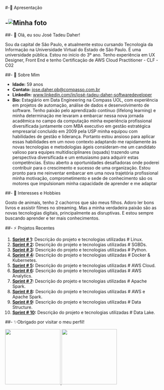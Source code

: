 #-🌱 Apresentação

## -![Minha foto](https://github.com/PB-JOSE-DAHER-COMPASS-UOL/SPRINTS_PB_AWS_CLOUD_DATA_ENGENIEERING/blob/main/foto.jpg?raw=true)


##- 👋 Olá, eu sou José Tadeu Daher!


Sou da capital de São Paulo, e atualmente estou cursando Tecnologia da Informação na Universidade Virtual do Estado de São Paulo. É uma universidade pública. Estou no início do 3º ano. Tenho experiência em UX Designer, Front End e tenho Certificação de AWS Cloud Practitioner - CLF -C02

##- 👀 Sobre Mim

- **Idade:** 59 anos
- **Contato:** jose.daher.pb@compasso.com.br
- **LinkedIn:** www.linkedin.com/in/josé-tadeu-daher-softwaredeveloper
- **Bio:** Estagiário em Data Engineering na Compass UOL, com experiência em projetos de automação, análise de dados e desenvolvimento de software.
Tenho paixão pelo aprendizado contínuo (lifelong learning) e minha determinação me levaram a embarcar nessa nova jornada acadêmica no campo da computação minha experiência profissional diversificada juntamente com MBA executivo em gestão estratégica empresarial concluído em 2009 pela USP minha equipou com habilidades de gestão e liderança. Portanto estou ansioso para aplicar essas habilidades em um novo contexto adaptando me rapidamente às novas tecnologias e metodologias ágeis consideram-me um candidato valioso para equipes multidisciplinares (squads) trazendo uma perspectiva diversificada e um entusiasmo para adquirir estas competências. Estou aberto a oportunidades desafiadoras onde poderei contribuir para o crescimento e sucesso de uma organização. Estou pronto para me reinventar embarcar em uma nova trajetória profissional minha motivação, comprometimento   e sede de conhecimento são os motores que impulsionam minha capacidade de aprender e me adaptar 


##- 💞️ Interesses e Hobbies

Gosto de animais, tenho 2 cachorros que são meus filhos. Adoro ler bons livros e assistir filmes no streaming. Mas a minha verdadeira paixão são as novas tecnologias digitais, principalmente as disruptivas. E estou sempre buscando aprender e ter mais conhecimentos.

##- ⚡ Projetos Recentes


1.  **[Sprint # 1](https://github.com/PB-JOSE-DAHER-COMPASS-UOL/SPRINTS_PB_AWS_CLOUD_DATA_ENGINEERING/tree/main/Sprint%201):** Descrição do projeto e tecnologias utilizadas # Linux.
2.  **[Sprint # 2](https://github.com/PB-JOSE-DAHER-COMPASS-UOL/SPRINTS_PB_AWS_CLOUD_DATA_ENGINEERING/tree/main/Sprint%202):** Descrição do projeto e tecnologias utilizadas # SGBDs.
3.  **[Sprint # 3](https://github.com/PB-JOSE-DAHER-COMPASS-UOL/SPRINTS_PB_AWS_CLOUD_DATA_ENGINEERING/tree/main/Sprint%203):** Descrição do projeto e tecnologias utilizadas # Python.
4.  **[Sprint # 4](https://github.com/PB-JOSE-DAHER-COMPASS-UOL/SPRINTS_PB_AWS_CLOUD_DATA_ENGINEERING/tree/main/Sprint%204):** Descrição do projeto e tecnologias utilizadas # Docker & Kubernetes.
5.  **[Sprint # 5](https://github.com/PB-JOSE-DAHER-COMPASS-UOL/SPRINTS_PB_AWS_CLOUD_DATA_ENGINEERING/tree/main/Sprint%205):** Descrição do projeto e tecnologias utilizadas # AWS Cloud.
6.  **[Sprint # 6](https://github.com/PB-JOSE-DAHER-COMPASS-UOL/SPRINTS_PB_AWS_CLOUD_DATA_ENGINEERING/tree/main/Sprint%206):** Descrição do projeto e tecnologias utilizadas # AWS Analytics.
7.  **[Sprint # 7](https://github.com/PB-JOSE-DAHER-COMPASS-UOL/SPRINTS_PB_AWS_CLOUD_DATA_ENGINEERING/tree/main/Sprint%207):** Descrição do projeto e tecnologias utilizadas # Apache Spark.
8.  **[Sprint # 8](https://github.com/PB-JOSE-DAHER-COMPASS-UOL/SPRINTS_PB_AWS_CLOUD_DATA_ENGINEERING/tree/main/Sprint%208):** Descrição do projeto e tecnologias utilizadas # AWS e Apache Spark.
9.  **[Sprint # 9](https://github.com/PB-JOSE-DAHER-COMPASS-UOL/SPRINTS_PB_AWS_CLOUD_DATA_ENGINEERING/tree/main/Sprint%209):** Descrição do projeto e tecnologias utilizadas # Data Structure.
10. **[Sprint # 10](https://github.com/PB-JOSE-DAHER-COMPASS-UOL/SPRINTS_PB_AWS_CLOUD_DATA_ENGINEERING/tree/main/Sprint%2010):** Descrição do projeto e tecnologias utilizadas # Data Lake.


##- ✨Obrigado por visitar o meu perfil!

<div>
  <div>
  <a href="https://github.com/PB-JOSE-DAHER-COMPASS-UOL"> 
    <img height="180em" src="https://github-readme-stats.vercel.app/api?username=PB-JOSE-DAHER-COMPASS-UOL&show_icons=true&theme=cobalt&include_all_commits=true&count_private=true"/>
    <img height="180em" src="https://github-readme-stats.vercel.app/api/top-langs/?username=PB-JOSE-DAHER-COMPASS-UOL&layout=compact&langs_count=16&theme=cobalt"/>
  </a>
</div>

</div>


